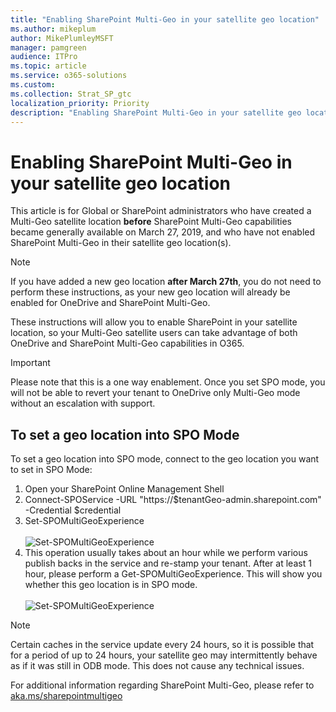 ```yaml
---
title: "Enabling SharePoint Multi-Geo in your satellite geo location"
ms.author: mikeplum
author: MikePlumleyMSFT
manager: pamgreen
audience: ITPro
ms.topic: article
ms.service: o365-solutions
ms.custom: 
ms.collection: Strat_SP_gtc
localization_priority: Priority
description: "Enabling SharePoint Multi-Geo in your satellite geo location."
---
```


# Enabling SharePoint Multi-Geo in your satellite geo location

This article is for Global or SharePoint administrators who have created a Multi-Geo satellite location **before** SharePoint Multi-Geo capabilities became generally available on March 27, 2019, and who have not enabled SharePoint Multi-Geo in their satellite geo location(s). 

>[!Note]
>If you have added a new geo location **after March 27th**, you do not need to perform these instructions, as your new geo location will already be enabled for OneDrive and SharePoint Multi-Geo.

These instructions will allow you to enable SharePoint in your satellite location, so your Multi-Geo satellite users can take advantage of both OneDrive and SharePoint Multi-Geo capabilities in O365. 

>[!IMPORTANT]
>Please note that this is a one way enablement. Once you set SPO mode, you will not be able to revert your tenant to OneDrive only Multi-Geo mode without an escalation with support. 

## To set a geo location into SPO Mode

To set a geo location into SPO mode, connect to the geo location you want to set in SPO Mode:

1.	Open your SharePoint Online Management Shell 
2.	Connect-SPOService -URL "https://$tenantGeo-admin.sharepoint.com" -Credential $credential
3.	Set-SPOMultiGeoExperience</br></br>
![Set-SPOMultiGeoExperience](media/Set-SPO-MultiGeo.jpg)
4.	This operation usually takes about an hour while we perform various publish backs in the service and re-stamp your tenant. After at least 1 hour, please perform a Get-SPOMultiGeoExperience.  This will show you whether this geo location is in SPO mode.</br></br>
![Set-SPOMultiGeoExperience](media/Get-SPO-MultiGeo.jpg)

 
 
 
>[!Note]
>Certain caches in the service update every 24 hours, so it is possible that for a period of up to 24 hours, your satellite geo may intermittently behave as if it was still in ODB mode. This does not cause any technical issues. 
 
For additional information regarding SharePoint Multi-Geo, please refer to [aka.ms/sharepointmultigeo](https://docs.microsoft.com/en-us/office365/enterprise/multi-geo-capabilities-in-onedrive-and-sharepoint-online-in-office-365)


